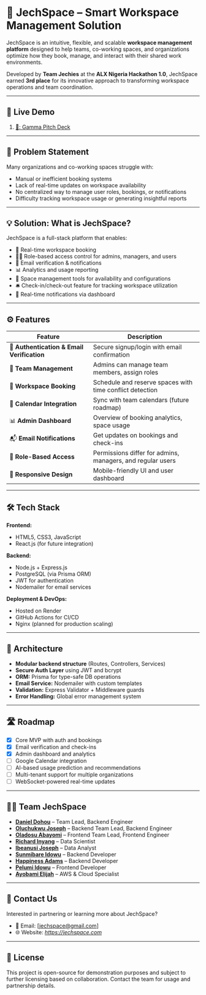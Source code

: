 # 🏢 JechSpace – Smart Workspace Management Solution

JechSpace is an intuitive, flexible, and scalable **workspace management platform** designed to help teams, co-working spaces, and organizations optimize how they book, manage, and interact with their shared work environments.

Developed by **Team Jechies** at the **ALX Nigeria Hackathon 1.0**, JechSpace earned **3rd place** for its innovative approach to transforming workspace operations and team coordination.

---

## 🚀 Live Demo

1. [🔗: Gamma Pitch Deck](https://gamma.app/docs/JechSpace-o9d3b5tpdmbh6uc)
<!-- [🔗: Google Slides Version](https://docs.google.com/presentation/d/1HDi8LhGRUnhsTKj_nF1dEcDLKe_NP7xsBaJTr3wUDLM/edit?usp=sharing) -->

---

## 🧠 Problem Statement

Many organizations and co-working spaces struggle with:

* Manual or inefficient booking systems
* Lack of real-time updates on workspace availability
* No centralized way to manage user roles, bookings, or notifications
* Difficulty tracking workspace usage or generating insightful reports

---

## 💡 Solution: What is JechSpace?

JechSpace is a full-stack platform that enables:

* 📅 Real-time workspace booking
* 🧑‍💼 Role-based access control for admins, managers, and users
* 📧 Email verification & notifications
* 📊 Analytics and usage reporting
* 🏢 Space management tools for availability and configurations
* 🛎️ Check-in/check-out feature for tracking workspace utilization
* 🔔 Real-time notifications via dashboard

---

## ⚙️ Features

| Feature                                    | Description                                                |
| ------------------------------------------ | ---------------------------------------------------------- |
| 🔐 **Authentication & Email Verification** | Secure signup/login with email confirmation                |
| 👥 **Team Management**                     | Admins can manage team members, assign roles               |
| 🏢 **Workspace Booking**                   | Schedule and reserve spaces with time conflict detection   |
| 📆 **Calendar Integration**                | Sync with team calendars (future roadmap)                  |
| 📊 **Admin Dashboard**                     | Overview of booking analytics, space usage                 |
| 📬 **Email Notifications**                 | Get updates on bookings and check-ins                      |
| 📌 **Role-Based Access**                   | Permissions differ for admins, managers, and regular users |
| 📱 **Responsive Design**                   | Mobile-friendly UI and user dashboard                      |

---

## 🛠️ Tech Stack

**Frontend:**

* HTML5, CSS3, JavaScript
* React.js (for future integration)

**Backend:**

* Node.js + Express.js
* PostgreSQL (via Prisma ORM)
* JWT for authentication
* Nodemailer for email services

**Deployment & DevOps:**

* Hosted on Render
* GitHub Actions for CI/CD
* Nginx (planned for production scaling)

---

## 🧩 Architecture

* **Modular backend structure** (Routes, Controllers, Services)
* **Secure Auth Layer** using JWT and bcrypt
* **ORM:** Prisma for type-safe DB operations
* **Email Service:** Nodemailer with custom templates
* **Validation:** Express Validator + Middleware guards
* **Error Handling:** Global error management system

---

## 🛣️ Roadmap

* [x] Core MVP with auth and bookings
* [x] Email verification and check-ins
* [x] Admin dashboard and analytics
* [ ] Google Calendar integration
* [ ] AI-based usage prediction and recommendations
* [ ] Multi-tenant support for multiple organizations
* [ ] WebSocket-powered real-time updates

---

## 🧑‍💻 Team JechSpace

* **<a href="https://github.com/dohoudaniel">Daniel Dohou</a>** – Team Lead, Backend Engineer
* **<a href="https://github.com/OluchukwuJoseph">Oluchukwu Joseph</a>** – Backend Team Lead, Backend Engineer
* **<a href="https://github.com/OladosuAbayomi">Oladosu Abayomi</a>** – Frontend Team Lead, Frontend Engineer
* **<a href="https://github.com/richardinyang">Richard Inyang</a>** – Data Scientist
* **<a href="https://github.com/joetech200">Ibeanusi Joseph</a>** – Data Analyst
* **<a href="https://github.com/sunmitechie">Sunmibare Idowu</a>** – Backend Developer
* **<a href="https://github.com/pinness">Happiness Adams</a>** – Backend Developer
* **<a href="https://github.com/pearltechie">Pelumi Idowu</a>** – Frontend Developer
* **<a href="https://github.com/hayomide">Ayobami Elijah</a>** – AWS & Cloud Specialist

---

## 📩 Contact Us

Interested in partnering or learning more about JechSpace?
* 📧 Email: [[jechspace@gmail.com](mailto:jechspace@gmail.com)]
* 🌐 Website: *https://jechspace.com*

---

## 📜 License

This project is open-source for demonstration purposes and subject to further licensing based on collaboration. Contact the team for usage and partnership details.
